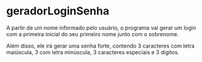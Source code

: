 # geradorLoginSenha

A partir de um nome informado pelo usuário, o programa vai gerar um login com a primeira inicial do seu primeiro nome junto com o sobrenome.

Além disso, ele irá gerar uma senha forte, contendo 3 caracteres com letra maiúscula, 3 com letra minúscula, 3 caracteres especiais e 3 digitos.
